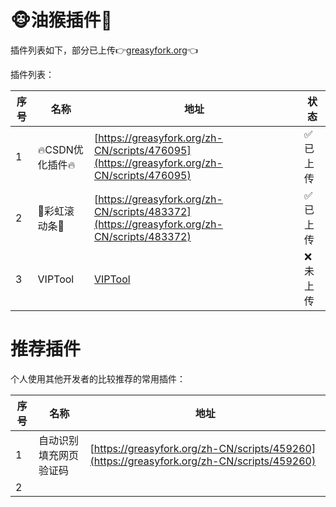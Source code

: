 🐵油猴插件🧩
==

插件列表如下，部分已上传👉[greasyfork.org](https://greasyfork.org/zh-CN/users/920314-bencky1017)👈



插件列表：

| 序号 | 名称           | 地址                                                         | 状态    |
| ---- | -------------- | ------------------------------------------------------------ | ------- |
| 1    | 🔥CSDN优化插件🔥 | [https://greasyfork.org/zh-CN/scripts/476095](https://greasyfork.org/zh-CN/scripts/476095) | ✅已上传 |
| 2    | 🌈彩虹滚动条🌈   | [https://greasyfork.org/zh-CN/scripts/483372](https://greasyfork.org/zh-CN/scripts/483372) | ✅已上传 |
| 3    | VIPTool        | [VIPTool](https://bencky1017.github.io/browserplugin/VIPTool/VIPTool.user.js) | ❌未上传 |




推荐插件
==

个人使用其他开发者的比较推荐的常用插件：

| 序号 | 名称                   | 地址                                                         |
| ---- | ---------------------- | ------------------------------------------------------------ |
| 1    | 自动识别填充网页验证码 | [https://greasyfork.org/zh-CN/scripts/459260](https://greasyfork.org/zh-CN/scripts/459260) |
| 2    |                        |                                                              |















